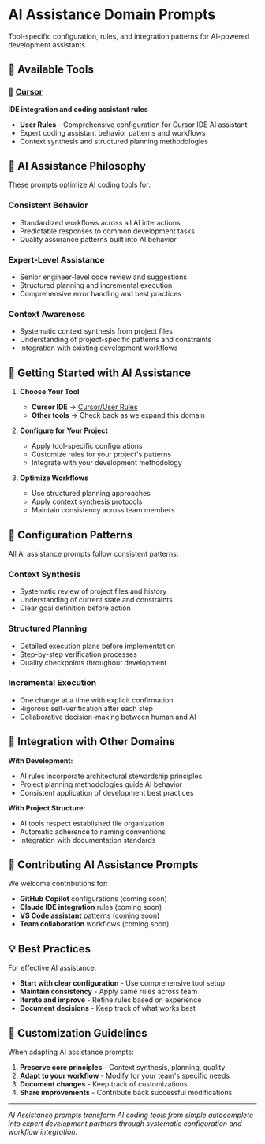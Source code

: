 # AI Assistance Domain Prompts

Tool-specific configuration, rules, and integration patterns for AI-powered development assistants.

## 🤖 **Available Tools**

### 🎯 [Cursor](cursor/)
**IDE integration and coding assistant rules**
- **User Rules** - Comprehensive configuration for Cursor IDE AI assistant
- Expert coding assistant behavior patterns and workflows
- Context synthesis and structured planning methodologies

## 🎯 **AI Assistance Philosophy**

These prompts optimize AI coding tools for:

### **Consistent Behavior**
- Standardized workflows across all AI interactions
- Predictable responses to common development tasks
- Quality assurance patterns built into AI behavior

### **Expert-Level Assistance**
- Senior engineer-level code review and suggestions
- Structured planning and incremental execution
- Comprehensive error handling and best practices

### **Context Awareness**
- Systematic context synthesis from project files
- Understanding of project-specific patterns and constraints
- Integration with existing development workflows

## 🚀 **Getting Started with AI Assistance**

1. **Choose Your Tool**
   - **Cursor IDE** → [Cursor/User Rules](cursor/user_rules/)
   - **Other tools** → Check back as we expand this domain

2. **Configure for Your Project**
   - Apply tool-specific configurations
   - Customize rules for your project's patterns
   - Integrate with your development methodology

3. **Optimize Workflows**
   - Use structured planning approaches
   - Apply context synthesis protocols
   - Maintain consistency across team members

## 🔧 **Configuration Patterns**

All AI assistance prompts follow consistent patterns:

### **Context Synthesis**
- Systematic review of project files and history
- Understanding of current state and constraints
- Clear goal definition before action

### **Structured Planning**
- Detailed execution plans before implementation
- Step-by-step verification processes
- Quality checkpoints throughout development

### **Incremental Execution**
- One change at a time with explicit confirmation
- Rigorous self-verification after each step
- Collaborative decision-making between human and AI

## 🔄 **Integration with Other Domains**

**With Development:**
- AI rules incorporate architectural stewardship principles
- Project planning methodologies guide AI behavior
- Consistent application of development best practices

**With Project Structure:**
- AI tools respect established file organization
- Automatic adherence to naming conventions
- Integration with documentation standards

## 🤝 **Contributing AI Assistance Prompts**

We welcome contributions for:
- **GitHub Copilot** configurations (coming soon)
- **Claude IDE integration** rules (coming soon)
- **VS Code assistant** patterns (coming soon)
- **Team collaboration** workflows (coming soon)

## 💡 **Best Practices**

For effective AI assistance:
- **Start with clear configuration** - Use comprehensive tool setup
- **Maintain consistency** - Apply same rules across team
- **Iterate and improve** - Refine rules based on experience
- **Document decisions** - Keep track of what works best

## 🎨 **Customization Guidelines**

When adapting AI assistance prompts:
1. **Preserve core principles** - Context synthesis, planning, quality
2. **Adapt to your workflow** - Modify for your team's specific needs
3. **Document changes** - Keep track of customizations
4. **Share improvements** - Contribute back successful modifications

---

*AI Assistance prompts transform AI coding tools from simple autocomplete into expert development partners through systematic configuration and workflow integration.* 